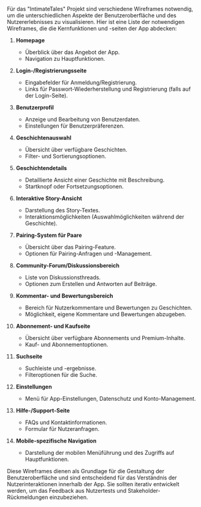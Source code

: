 Für das "IntimateTales" Projekt sind verschiedene Wireframes notwendig, um die unterschiedlichen Aspekte der Benutzeroberfläche und des Nutzererlebnisses zu visualisieren. Hier ist eine Liste der notwendigen Wireframes, die die Kernfunktionen und -seiten der App abdecken:

1. **Homepage**
    
    - Überblick über das Angebot der App.
    - Navigation zu Hauptfunktionen.
2. **Login-/Registrierungsseite**
    
    - Eingabefelder für Anmeldung/Registrierung.
    - Links für Passwort-Wiederherstellung und Registrierung (falls auf der Login-Seite).
3. **Benutzerprofil**
    
    - Anzeige und Bearbeitung von Benutzerdaten.
    - Einstellungen für Benutzerpräferenzen.
4. **Geschichtenauswahl**
    
    - Übersicht über verfügbare Geschichten.
    - Filter- und Sortierungsoptionen.
5. **Geschichtendetails**
    
    - Detaillierte Ansicht einer Geschichte mit Beschreibung.
    - Startknopf oder Fortsetzungsoptionen.
6. **Interaktive Story-Ansicht**
    
    - Darstellung des Story-Textes.
    - Interaktionsmöglichkeiten (Auswahlmöglichkeiten während der Geschichte).
7. **Pairing-System für Paare**
    
    - Übersicht über das Pairing-Feature.
    - Optionen für Pairing-Anfragen und -Management.
8. **Community-Forum/Diskussionsbereich**
    
    - Liste von Diskussionsthreads.
    - Optionen zum Erstellen und Antworten auf Beiträge.
9. **Kommentar- und Bewertungsbereich**
    
    - Bereich für Nutzerkommentare und Bewertungen zu Geschichten.
    - Möglichkeit, eigene Kommentare und Bewertungen abzugeben.
10. **Abonnement- und Kaufseite**
    
    - Übersicht über verfügbare Abonnements und Premium-Inhalte.
    - Kauf- und Abonnementoptionen.
11. **Suchseite**
    
    - Suchleiste und -ergebnisse.
    - Filteroptionen für die Suche.
12. **Einstellungen**
    
    - Menü für App-Einstellungen, Datenschutz und Konto-Management.
13. **Hilfe-/Support-Seite**
    
    - FAQs und Kontaktinformationen.
    - Formular für Nutzeranfragen.
14. **Mobile-spezifische Navigation**
    
    - Darstellung der mobilen Menüführung und des Zugriffs auf Hauptfunktionen.

Diese Wireframes dienen als Grundlage für die Gestaltung der Benutzeroberfläche und sind entscheidend für das Verständnis der Nutzerinteraktionen innerhalb der App. Sie sollten iterativ entwickelt werden, um das Feedback aus Nutzertests und Stakeholder-Rückmeldungen einzubeziehen.